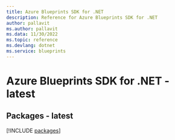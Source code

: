 ```yaml
---
title: Azure Blueprints SDK for .NET
description: Reference for Azure Blueprints SDK for .NET
author: pallavit
ms.author: pallavit
ms.data: 11/30/2022
ms.topic: reference
ms.devlang: dotnet
ms.service: blueprints
---
```

# Azure Blueprints SDK for .NET - latest
## Packages - latest
[!INCLUDE [packages](blueprints-index.md)]